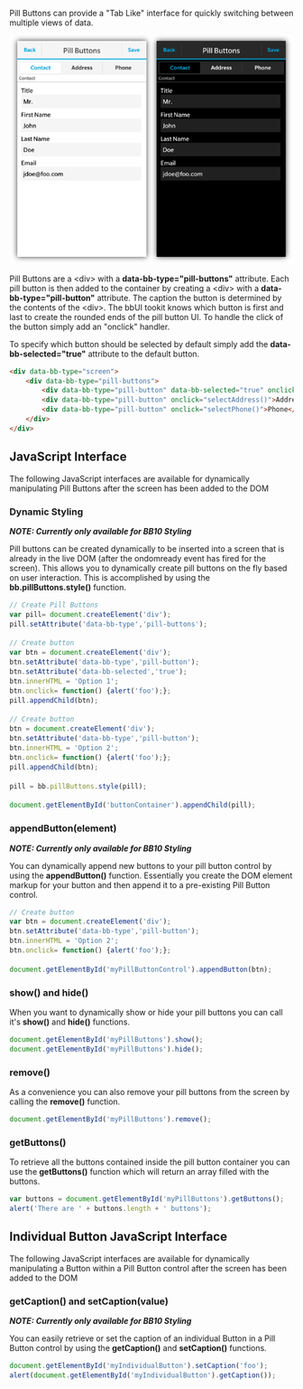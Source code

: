 Pill Buttons can provide a "Tab Like" interface for quickly switching between multiple views of data.

![Pill Buttons](images/screenshots/pillButtonsBB10.png)

Pill Buttons are a &lt;div&gt; with a **data-bb-type="pill-buttons"** attribute.  Each pill button is then added to the container by creating a &lt;div&gt; with a **data-bb-type="pill-button"** attribute. The caption the button is determined by the contents of the &lt;div&gt;.  The bbUI tookit knows which button is first and last to create the rounded ends of the pill button UI.  To handle the click of the button simply add an "onclick" handler.

To specify which button should be selected by default simply add the **data-bb-selected="true"** attribute to the default button.
```html
<div data-bb-type="screen">
    <div data-bb-type="pill-buttons">
        <div data-bb-type="pill-button" data-bb-selected="true" onclick="selectContact()">Contact</div>
        <div data-bb-type="pill-button" onclick="selectAddress()">Address</div>
        <div data-bb-type="pill-button" onclick="selectPhone()">Phone</div>
    </div>
</div>
```

## JavaScript Interface

The following JavaScript interfaces are available for dynamically manipulating Pill Buttons after the screen has been added to the DOM

### Dynamic Styling
_**NOTE: Currently only available for BB10 Styling**_

Pill buttons can be created dynamically to be inserted into a screen that is already in the live DOM (after the ondomready event has fired for the screen).  This allows you to dynamically create pill buttons on the fly based on user interaction.  This is accomplished by using the **bb.pillButtons.style()** function.

```javascript
// Create Pill Buttons
var pill= document.createElement('div');
pill.setAttribute('data-bb-type','pill-buttons');

// Create button
var btn = document.createElement('div');
btn.setAttribute('data-bb-type','pill-button');
btn.setAttribute('data-bb-selected','true');
btn.innerHTML = 'Option 1';
btn.onclick= function() {alert('foo');};
pill.appendChild(btn);

// Create button
btn = document.createElement('div');
btn.setAttribute('data-bb-type','pill-button');
btn.innerHTML = 'Option 2';
btn.onclick= function() {alert('foo');};
pill.appendChild(btn);

pill = bb.pillButtons.style(pill);

document.getElementById('buttonContainer').appendChild(pill);
```

### appendButton(element)
_**NOTE: Currently only available for BB10 Styling**_

You can dynamically append new buttons to your pill button control by using the **appendButton()** function. Essentially you create the DOM element markup for your button and then append it to a pre-existing Pill Button control.

```javascript
// Create button
var btn = document.createElement('div');
btn.setAttribute('data-bb-type','pill-button');
btn.innerHTML = 'Option 2';
btn.onclick= function() {alert('foo');};

document.getElementById('myPillButtonControl').appendButton(btn);
```

### show() and hide()

When you want to dynamically show or hide your pill buttons you can call it&apos;s **show()** and **hide()** functions.

```javascript
document.getElementById('myPillButtons').show();
document.getElementById('myPillButtons').hide();
```

### remove()

As a convenience you can also remove your pill buttons from the screen by calling the **remove()** function.

```javascript
document.getElementById('myPillButtons').remove();
```

### getButtons()

To retrieve all the buttons contained inside the pill button container you can use the **getButtons()** function which will return an array filled with the buttons.

```javascript
var buttons = document.getElementById('myPillButtons').getButtons();
alert('There are ' + buttons.length + ' buttons');
```

## Individual Button JavaScript Interface 

The following JavaScript interfaces are available for dynamically manipulating a Button within a Pill Button control after the screen has been added to the DOM

### getCaption() and setCaption(value)
_**NOTE: Currently only available for BB10 Styling**_

You can easily retrieve or set the caption of an individual Button in a Pill Button control by using the **getCaption()** and **setCaption()** functions.

```javascript
document.getElementById('myIndividualButton').setCaption('foo');
alert(document.getElementById('myIndividualButton').getCaption());
```